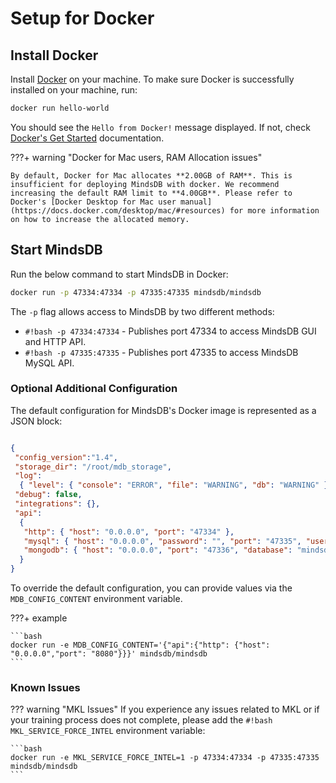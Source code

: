 # Setup for Docker 

## Install Docker

Install [Docker](https://docs.docker.com/install) on your machine. To make sure Docker is successfully installed on your machine, run:

```bash
docker run hello-world
```

You should see the `Hello from Docker!` message displayed. If not, check [Docker's Get Started](https://www.docker.com/get-started) documentation.

???+ warning "Docker for Mac users, RAM Allocation issues"

    By default, Docker for Mac allocates **2.00GB of RAM**. This is insufficient for deploying MindsDB with docker. We recommend increasing the default RAM limit to **4.00GB**. Please refer to Docker's [Docker Desktop for Mac user manual](https://docs.docker.com/desktop/mac/#resources) for more information on how to increase the allocated memory.

## Start MindsDB

Run the below command to start MindsDB in Docker:

```bash
docker run -p 47334:47334 -p 47335:47335 mindsdb/mindsdb
```

The `-p` flag allows access to MindsDB by two different methods:

- `#!bash -p 47334:47334` - Publishes port 47334 to access MindsDB GUI and HTTP API.
- `#!bash -p 47335:47335` - Publishes port 47335 to access MindsDB MySQL API.

### Optional Additional Configuration

The default configuration for MindsDB's Docker image is represented as a JSON block:

```json

{
 "config_version":"1.4",
 "storage_dir": "/root/mdb_storage",
 "log":
  { "level": { "console": "ERROR", "file": "WARNING", "db": "WARNING" } },
 "debug": false,
 "integrations": {},
 "api":
  {
   "http": { "host": "0.0.0.0", "port": "47334" },
   "mysql": { "host": "0.0.0.0", "password": "", "port": "47335", "user": "mindsdb", "database": "mindsdb", "ssl": true },
   "mongodb": { "host": "0.0.0.0", "port": "47336", "database": "mindsdb" }
  }
}

```

To override the default configuration, you can provide values via the `MDB_CONFIG_CONTENT` environment variable.

???+ example

    ```bash
    docker run -e MDB_CONFIG_CONTENT='{"api":{"http": {"host": "0.0.0.0","port": "8080"}}}' mindsdb/mindsdb
    ```
### Known Issues

??? warning "MKL Issues"
    If you experience any issues related to MKL or if your training process does not complete, please add the `#!bash MKL_SERVICE_FORCE_INTEL` environment variable:

	```bash
    docker run -e MKL_SERVICE_FORCE_INTEL=1 -p 47334:47334 -p 47335:47335 mindsdb/mindsdb
	```
    